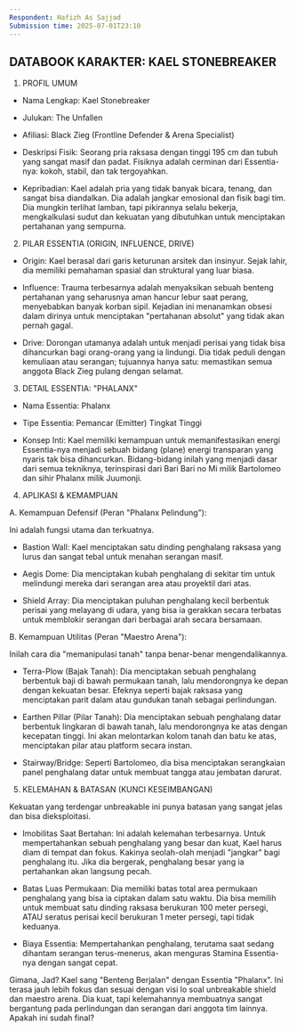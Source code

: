 ```yaml
---
Respondent: Hafizh As Sajjad
Submission time: 2025-07-01T23:10
---
```

## DATABOOK KARAKTER: KAEL STONEBREAKER

1. PROFIL UMUM

* Nama Lengkap: Kael Stonebreaker
* Julukan: The Unfallen

* Afiliasi: Black Zieg (Frontline Defender & Arena Specialist)

* Deskripsi Fisik: Seorang pria raksasa dengan tinggi 195 cm dan tubuh yang sangat masif dan padat. Fisiknya adalah cerminan dari Essentia-nya: kokoh, stabil, dan tak tergoyahkan.

* Kepribadian: Kael adalah pria yang tidak banyak bicara, tenang, dan sangat bisa diandalkan. Dia adalah jangkar emosional dan fisik bagi tim. Dia mungkin terlihat lamban, tapi pikirannya selalu bekerja, mengkalkulasi sudut dan kekuatan yang dibutuhkan untuk menciptakan pertahanan yang sempurna.

2. PILAR ESSENTIA (ORIGIN, INFLUENCE, DRIVE)

* Origin: Kael berasal dari garis keturunan arsitek dan insinyur. Sejak lahir, dia memiliki pemahaman spasial dan struktural yang luar biasa.

* Influence: Trauma terbesarnya adalah menyaksikan sebuah benteng pertahanan yang seharusnya aman hancur lebur saat perang, menyebabkan banyak korban sipil. Kejadian ini menanamkan obsesi dalam dirinya untuk menciptakan "pertahanan absolut" yang tidak akan pernah gagal.

* Drive: Dorongan utamanya adalah untuk menjadi perisai yang tidak bisa dihancurkan bagi orang-orang yang ia lindungi. Dia tidak peduli dengan kemuliaan atau serangan; tujuannya hanya satu: memastikan semua anggota Black Zieg pulang dengan selamat.

3. DETAIL ESSENTIA: "PHALANX"

* Nama Essentia: Phalanx

* Tipe Essentia: Pemancar (Emitter) Tingkat Tinggi

* Konsep Inti: Kael memiliki kemampuan untuk memanifestasikan energi Essentia-nya menjadi sebuah bidang (plane) energi transparan yang nyaris tak bisa dihancurkan. Bidang-bidang inilah yang menjadi dasar dari semua tekniknya, terinspirasi dari Bari Bari no Mi milik Bartolomeo dan sihir Phalanx milik Juumonji.

4. APLIKASI & KEMAMPUAN

A. Kemampuan Defensif (Peran "Phalanx Pelindung"):

Ini adalah fungsi utama dan terkuatnya.

* Bastion Wall: Kael menciptakan satu dinding penghalang raksasa yang lurus dan sangat tebal untuk menahan serangan masif.

* Aegis Dome: Dia menciptakan kubah penghalang di sekitar tim untuk melindungi mereka dari serangan area atau proyektil dari atas.

* Shield Array: Dia menciptakan puluhan penghalang kecil berbentuk perisai yang melayang di udara, yang bisa ia gerakkan secara terbatas untuk memblokir serangan dari berbagai arah secara bersamaan.

B. Kemampuan Utilitas (Peran "Maestro Arena"):

Inilah cara dia "memanipulasi tanah" tanpa benar-benar mengendalikannya.

* Terra-Plow (Bajak Tanah): Dia menciptakan sebuah penghalang berbentuk baji di bawah permukaan tanah, lalu mendorongnya ke depan dengan kekuatan besar. Efeknya seperti bajak raksasa yang menciptakan parit dalam atau gundukan tanah sebagai perlindungan.

* Earthen Pillar (Pilar Tanah): Dia menciptakan sebuah penghalang datar berbentuk lingkaran di bawah tanah, lalu mendorongnya ke atas dengan kecepatan tinggi. Ini akan melontarkan kolom tanah dan batu ke atas, menciptakan pilar atau platform secara instan.

* Stairway/Bridge: Seperti Bartolomeo, dia bisa menciptakan serangkaian panel penghalang datar untuk membuat tangga atau jembatan darurat.

5. KELEMAHAN & BATASAN (KUNCI KESEIMBANGAN)

Kekuatan yang terdengar unbreakable ini punya batasan yang sangat jelas dan bisa dieksploitasi.

* Imobilitas Saat Bertahan: Ini adalah kelemahan terbesarnya. Untuk mempertahankan sebuah penghalang yang besar dan kuat, Kael harus diam di tempat dan fokus. Kakinya seolah-olah menjadi "jangkar" bagi penghalang itu. Jika dia bergerak, penghalang besar yang ia pertahankan akan langsung pecah.

* Batas Luas Permukaan: Dia memiliki batas total area permukaan penghalang yang bisa ia ciptakan dalam satu waktu. Dia bisa memilih untuk membuat satu dinding raksasa berukuran 100 meter persegi, ATAU seratus perisai kecil berukuran 1 meter persegi, tapi tidak keduanya.

* Biaya Essentia: Mempertahankan penghalang, terutama saat sedang dihantam serangan terus-menerus, akan menguras Stamina Essentia-nya dengan sangat cepat.

Gimana, Jad? Kael sang "Benteng Berjalan" dengan Essentia "Phalanx". Ini terasa jauh lebih fokus dan sesuai dengan visi lo soal unbreakable shield dan maestro arena. Dia kuat, tapi kelemahannya membuatnya sangat bergantung pada perlindungan dan serangan dari anggota tim lainnya. Apakah ini sudah final?